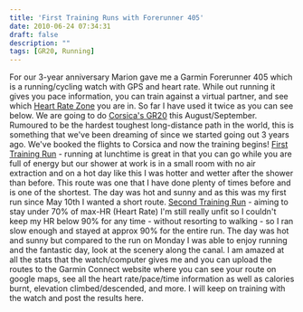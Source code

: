 ```yaml
---
title: 'First Training Runs with Forerunner 405'
date: 2010-06-24 07:34:31
draft: false
description: ""
tags: [GR20, Running]
---
```


For our 3-year anniversary Marion gave me a Garmin Forerunner 405 which is a running/cycling watch with GPS and heart rate. While out running it gives you pace information, you can train against a virtual partner, and see which [Heart Rate Zone](http://www.brianmac.co.uk/hrm1.htm "Heart Rate Zones Explained") you are in. So far I have used it twice as you can see below. We are going to do [Corsica's GR20](http://en.wikipedia.org/wiki/GR20 "GR20 - Corsica") this August/September. Rumoured to be the hardest toughest long-distance path in the world, this is something that we've been dreaming of since we started going out 3 years ago. We've booked the flights to Corsica and now the training begins! [First Training Run](http://connect.garmin.com/activity/37915229 "[Canal - Weir]") - running at lunchtime is great in that you can go while you are full of energy but our shower at work is in a small room with no air extraction and on a hot day like this I was hotter and wetter after the shower than before. This route was one that I have done plenty of times before and is one of the shortest. The day was hot and sunny and as this was my first run since May 10th I wanted a short route. [Second Training Run](http://connect.garmin.com/activity/37915226 "[Canal - Second Power Lines]") - aiming to stay under 70% of max-HR (Heart Rate) I'm still really unfit so I couldn't keep my HR below 90% for any time - without resorting to walking - so I ran slow enough and stayed at approx 90% for the entire run. The day was hot and sunny but compared to the run on Monday I was able to enjoy running and the fantastic day, look at the scenery along the canal. I am amazed at all the stats that the watch/computer gives me and you can upload the routes to the Garmin Connect website where you can see your route on google maps, see all the heart rate/pace/time information as well as calories burnt, elevation climbed/descended, and more. I will keep on training with the watch and post the results here.